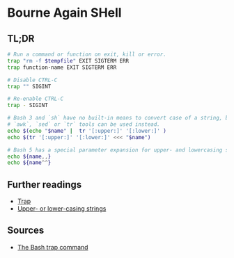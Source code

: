 # Bourne Again SHell

## TL;DR

```sh
# Run a command or function on exit, kill or error.
trap "rm -f $tempfile" EXIT SIGTERM ERR
trap function-name EXIT SIGTERM ERR

# Disable CTRL-C
trap "" SIGINT

# Re-enable CTRL-C
trap - SIGINT

# Bash 3 and `sh` have no built-in means to convert case of a string, but the
# `awk`, `sed` or `tr` tools can be used instead.
echo $(echo "$name" |  tr '[:upper:]' '[:lower:]' )
echo $(tr '[:upper:]' '[:lower:]' <<< "$name")

# Bash 5 has a special parameter expansion for upper- and lowercasing strings.
echo ${name,,}
echo ${name^^}
```

## Further readings

- [Trap]
- [Upper- or lower-casing strings]

## Sources

- [The Bash trap command]

<!-- internal references -->
[trap]: trap.md

<!-- external references -->
[the bash trap command]: https://www.linuxjournal.com/content/bash-trap-command
[upper- or lower-casing strings]: https://scriptingosx.com/2019/12/upper-or-lower-casing-strings-in-bash-and-zsh/
